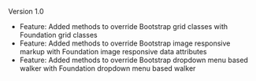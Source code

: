 Version 1.0

- Feature: Added methods to override Bootstrap grid classes with Foundation grid classes
- Feature: Added methods to override Bootstrap image responsive markup with Foundation image responsive data attributes
- Feature: Added methods to override Bootstrap dropdown  menu based walker with Foundation dropdown menu based walker